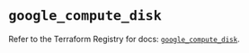 # `google_compute_disk`

Refer to the Terraform Registry for docs: [`google_compute_disk`](https://registry.terraform.io/providers/hashicorp/google-beta/6.20.0/docs/resources/google_compute_disk).

